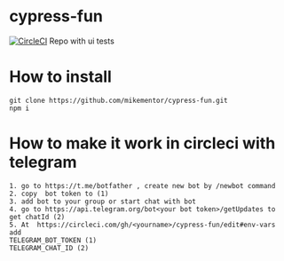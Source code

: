 # cypress-fun
[![CircleCI](https://circleci.com/gh/mikementor/cypress-fun.svg?style=svg)](https://circleci.com/gh/mikementor/cypress-fun)
Repo with ui tests
# How to install
```
git clone https://github.com/mikementor/cypress-fun.git
npm i
```
# How to make it work in circleci with telegram
    1. go to https://t.me/botfather , create new bot by /newbot command
    2. copy  bot token to (1)
    3. add bot to your group or start chat with bot 
    4. go to https://api.telegram.org/bot<your bot token>/getUpdates to get chatId (2)
    5. At  https://circleci.com/gh/<yourname>/cypress-fun/edit#env-vars
    add 
    TELEGRAM_BOT_TOKEN (1)
    TELEGRAM_CHAT_ID (2)